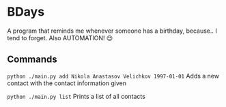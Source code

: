 # BDays
A program that reminds me whenever someone has a birthday, because.. I tend to forget. Also AUTOMATION! :heart_eyes:

## Commands

`python ./main.py add Nikola Anastasov Velichkov 1997-01-01`
Adds a new contact with the contact information given

`python ./main.py list`
Prints a list of all contacts
